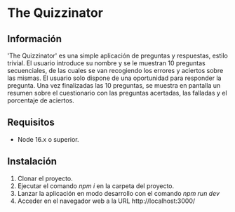 # The Quizzinator

## Información

'The Quizzinator' es una simple aplicación de preguntas y respuestas, estilo trivial. El usuario introduce su nombre y se le muestran 10 preguntas secuenciales, de las cuales se van recogiendo los errores y aciertos sobre las mismas. El usuario solo dispone de una oportunidad para responder la pregunta. Una vez finalizadas las 10 preguntas, se muestra en pantalla un resumen sobre el cuestionario con las preguntas acertadas, las falladas y el porcentaje de aciertos.

## Requisitos

* Node 16.x o superior.

## Instalación

1. Clonar el proyecto.
2. Ejecutar el comando *npm i* en la carpeta del proyecto.
3. Lanzar la aplicación en modo desarrollo con el comando *npm run dev*
4. Acceder en el navegador web a la URL http://localhost:3000/
